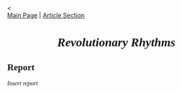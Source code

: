 <!DOCTYPE html>
<html>
<head>
</head>
<body>
 < <div class="navigation">
	    <a href="Main Page.md">Main Page</a> |
            <a href="Article section">Article Section</a>  
                  </div>
        <div class="content">
<h1 style="font-family:calibri; text-align:center;"> <i> Revolutionary Rhythms </i> </h1>

<h2 style="font-family:calibri;"> Report </h2>
<p style="font-family:calibri;"> <i> Insert report </i> </p>

</body>
</html>

